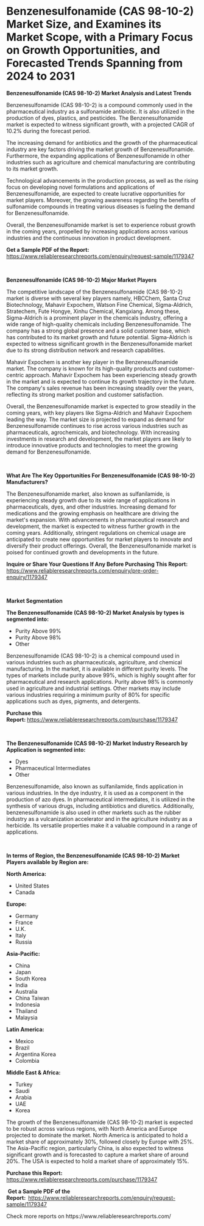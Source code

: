 <p><h1>Benzenesulfonamide (CAS 98-10-2) Market Size, and Examines its Market Scope, with a Primary Focus on Growth Opportunities, and Forecasted Trends Spanning from 2024 to 2031</h1></p><p><strong>Benzenesulfonamide (CAS 98-10-2) Market Analysis and Latest Trends</strong></p>
<p><p>Benzenesulfonamide (CAS 98-10-2) is a compound commonly used in the pharmaceutical industry as a sulfonamide antibiotic. It is also utilized in the production of dyes, plastics, and pesticides. The Benzenesulfonamide market is expected to witness significant growth, with a projected CAGR of 10.2% during the forecast period.</p><p>The increasing demand for antibiotics and the growth of the pharmaceutical industry are key factors driving the market growth of Benzenesulfonamide. Furthermore, the expanding applications of Benzenesulfonamide in other industries such as agriculture and chemical manufacturing are contributing to its market growth.</p><p>Technological advancements in the production process, as well as the rising focus on developing novel formulations and applications of Benzenesulfonamide, are expected to create lucrative opportunities for market players. Moreover, the growing awareness regarding the benefits of sulfonamide compounds in treating various diseases is fueling the demand for Benzenesulfonamide.</p><p>Overall, the Benzenesulfonamide market is set to experience robust growth in the coming years, propelled by increasing applications across various industries and the continuous innovation in product development.</p></p>
<p><strong>Get a Sample PDF of the Report:&nbsp;</strong> <a href="https://www.reliableresearchreports.com/enquiry/request-sample/1179347">https://www.reliableresearchreports.com/enquiry/request-sample/1179347</a></p>
<p>&nbsp;</p>
<p><strong>Benzenesulfonamide (CAS 98-10-2) Major Market Players</strong></p>
<p><p>The competitive landscape of the Benzenesulfonamide (CAS 98-10-2) market is diverse with several key players namely, HBCChem, Santa Cruz Biotechnology, Mahavir Expochem, Watson Fine Chemical, Sigma-Aldrich, Stratechem, Fute Hongye, Xinhu Chemical, Kangxiang. Among these, Sigma-Aldrich is a prominent player in the chemicals industry, offering a wide range of high-quality chemicals including Benzenesulfonamide. The company has a strong global presence and a solid customer base, which has contributed to its market growth and future potential. Sigma-Aldrich is expected to witness significant growth in the Benzenesulfonamide market due to its strong distribution network and research capabilities.</p><p>Mahavir Expochem is another key player in the Benzenesulfonamide market. The company is known for its high-quality products and customer-centric approach. Mahavir Expochem has been experiencing steady growth in the market and is expected to continue its growth trajectory in the future. The company's sales revenue has been increasing steadily over the years, reflecting its strong market position and customer satisfaction.</p><p>Overall, the Benzenesulfonamide market is expected to grow steadily in the coming years, with key players like Sigma-Aldrich and Mahavir Expochem leading the way. The market size is projected to expand as demand for Benzenesulfonamide continues to rise across various industries such as pharmaceuticals, agrochemicals, and biotechnology. With increasing investments in research and development, the market players are likely to introduce innovative products and technologies to meet the growing demand for Benzenesulfonamide.</p></p>
<p>&nbsp;</p>
<p><strong>What Are The Key Opportunities For Benzenesulfonamide (CAS 98-10-2) Manufacturers?</strong></p>
<p><p>The Benzenesulfonamide market, also known as sulfanilamide, is experiencing steady growth due to its wide range of applications in pharmaceuticals, dyes, and other industries. Increasing demand for medications and the growing emphasis on healthcare are driving the market's expansion. With advancements in pharmaceutical research and development, the market is expected to witness further growth in the coming years. Additionally, stringent regulations on chemical usage are anticipated to create new opportunities for market players to innovate and diversify their product offerings. Overall, the Benzenesulfonamide market is poised for continued growth and developments in the future.</p></p>
<p><strong>Inquire or Share Your Questions If Any Before Purchasing This Report:</strong> <a href="https://www.reliableresearchreports.com/enquiry/pre-order-enquiry/1179347">https://www.reliableresearchreports.com/enquiry/pre-order-enquiry/1179347</a></p>
<p>&nbsp;</p>
<p><strong>Market Segmentation</strong></p>
<p><strong>The Benzenesulfonamide (CAS 98-10-2) Market Analysis by types is segmented into:</strong></p>
<p><ul><li>Purity Above 99%</li><li>Purity Above 98%</li><li>Other</li></ul></p>
<p><p>Benzenesulfonamide (CAS 98-10-2) is a chemical compound used in various industries such as pharmaceuticals, agriculture, and chemical manufacturing. In the market, it is available in different purity levels. The types of markets include purity above 99%, which is highly sought after for pharmaceutical and research applications. Purity above 98% is commonly used in agriculture and industrial settings. Other markets may include various industries requiring a minimum purity of 80% for specific applications such as dyes, pigments, and detergents.</p></p>
<p><strong>Purchase this Report:&nbsp;</strong><a href="https://www.reliableresearchreports.com/purchase/1179347">https://www.reliableresearchreports.com/purchase/1179347</a></p>
<p>&nbsp;</p>
<p><strong>The Benzenesulfonamide (CAS 98-10-2) Market Industry Research by Application is segmented into:</strong></p>
<p><ul><li>Dyes</li><li>Pharmaceutical Intermediates</li><li>Other</li></ul></p>
<p><p>Benzenesulfonamide, also known as sulfanilamide, finds application in various industries. In the dye industry, it is used as a component in the production of azo dyes. In pharmaceutical intermediates, it is utilized in the synthesis of various drugs, including antibiotics and diuretics. Additionally, benzenesulfonamide is also used in other markets such as the rubber industry as a vulcanization accelerator and in the agriculture industry as a herbicide. Its versatile properties make it a valuable compound in a range of applications.</p></p>
<p>&nbsp;</p>
<p><strong>In terms of Region, the Benzenesulfonamide (CAS 98-10-2) Market Players available by Region are:</strong></p>
<p>
    <p> <strong> North America: </strong>
        <ul>
            <li>United States</li>
            <li>Canada</li>
        </ul>
        </p> 
    <p> <strong> Europe: </strong>
        <ul>
            <li>Germany</li>
            <li>France</li>
            <li>U.K.</li>
            <li>Italy</li>
            <li>Russia</li>
        </ul>
        </p> 
    <p> <strong> Asia-Pacific: </strong>
        <ul>
            <li>China</li>
            <li>Japan</li>
            <li>South Korea</li>
            <li>India</li>
            <li>Australia</li>
            <li>China Taiwan</li>
            <li>Indonesia</li>
            <li>Thailand</li>
            <li>Malaysia</li>
        </ul>
        </p> 
    <p> <strong> Latin America: </strong>
        <ul>
            <li>Mexico</li>
            <li>Brazil</li>
            <li>Argentina Korea</li>
            <li>Colombia</li>
        </ul>
        </p> 
    <p> <strong> Middle East & Africa: </strong>
        <ul>
            <li>Turkey</li>
            <li>Saudi</li>
            <li>Arabia</li>
            <li>UAE</li>
            <li>Korea</li>
        </ul>
    </p>
    </p>
<p><p>The growth of the Benzenesulfonamide (CAS 98-10-2) market is expected to be robust across various regions, with North America and Europe projected to dominate the market. North America is anticipated to hold a market share of approximately 30%, followed closely by Europe with 25%. The Asia-Pacific region, particularly China, is also expected to witness significant growth and is forecasted to capture a market share of around 20%. The USA is expected to hold a market share of approximately 15%.</p></p>
<p><strong>Purchase this Report: </strong><a href="https://www.reliableresearchreports.com/purchase/1179347">https://www.reliableresearchreports.com/purchase/1179347</a></p>
<p>&nbsp;<strong>Get a Sample PDF of the Report:&nbsp;&nbsp;</strong><a href="https://www.reliableresearchreports.com/enquiry/request-sample/1179347">https://www.reliableresearchreports.com/enquiry/request-sample/1179347</a></p>
<p><strong></strong></p>
<p>Check more reports on https://www.reliableresearchreports.com/</p>